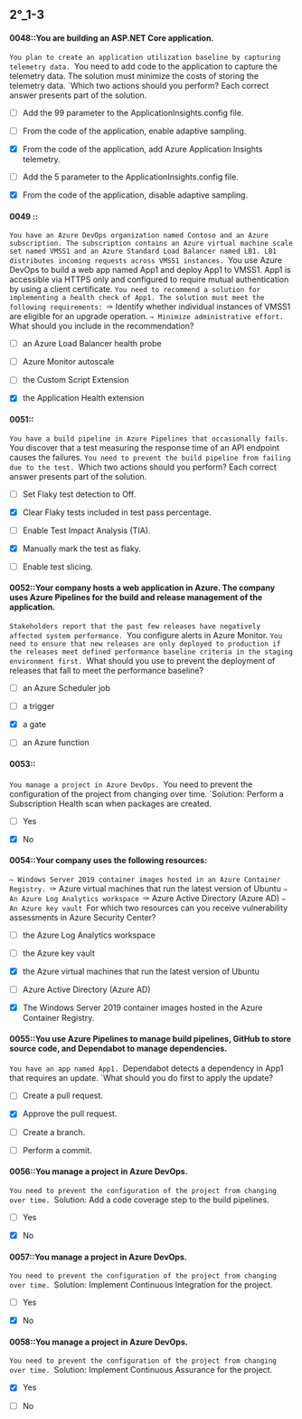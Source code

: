 





##   2°_1-3

#### 0048::You are building an ASP.NET Core application.
`You plan to create an application utilization baseline by capturing telemetry data.
`You need to add code to the application to capture the telemetry data. The solution must minimize the costs of storing the telemetry data.
`Which two actions should you perform? Each correct answer presents part of the solution.

- [ ] Add the <InitialSamplingPercentage>99</InitialSamplingPercentage> parameter to the ApplicationInsights.config file.
- [ ] From the code of the application, enable adaptive sampling.
- [x] From the code of the application, add Azure Application Insights telemetry.
- [ ] Add the <MaxTelemetryItemsPerSecond>5</MaxTelemetryItemsPerSecond> parameter to the ApplicationInsights.config file.
- [x] From the code of the application, disable adaptive sampling.



#### 0049 ::
`You have an Azure DevOps organization named Contoso and an Azure subscription. The subscription contains an Azure virtual machine scale set named VMSS1 and an Azure Standard Load Balancer named LB1. LB1 distributes incoming requests across VMSS1 instances.
`You use Azure DevOps to build a web app named App1 and deploy App1 to VMSS1. App1 is accessible via HTTPS only and configured to require mutual authentication by using a client certificate.
`You need to recommend a solution for implementing a health check of App1. The solution must meet the following requirements:
`✑ Identify whether individual instances of VMSS1 are eligible for an upgrade operation.
`✑ Minimize administrative effort.
`What should you include in the recommendation?

- [ ] an Azure Load Balancer health probe 
- [ ] Azure Monitor autoscale
- [ ] the Custom Script Extension
- [x] the Application Health extension



#### 0051::
`You have a build pipeline in Azure Pipelines that occasionally fails.
`You discover that a test measuring the response time of an API endpoint causes the failures.
`You need to prevent the build pipeline from failing due to the test.
`Which two actions should you perform? Each correct answer presents part of the solution.

- [ ] Set Flaky test detection to Off.
- [x] Clear Flaky tests included in test pass percentage.
- [ ] Enable Test Impact Analysis (TIA).
- [x] Manually mark the test as flaky.
- [ ] Enable test slicing.


#### 0052::Your company hosts a web application in Azure. The company uses Azure Pipelines for the build and release management of the application.
`Stakeholders report that the past few releases have negatively affected system performance.
`You configure alerts in Azure Monitor.
`You need to ensure that new releases are only deployed to production if the releases meet defined performance baseline criteria in the staging environment first.
`What should you use to prevent the deployment of releases that fall to meet the performance baseline?

- [ ] an Azure Scheduler job
- [ ] a trigger
- [x] a gate
- [ ] an Azure function


#### 0053::
`You manage a project in Azure DevOps.
`You need to prevent the configuration of the project from changing over time.
`Solution: Perform a Subscription Health scan when packages are created.

- [ ] Yes
- [x] No


#### 0054::Your company uses the following resources:
`✑ Windows Server 2019 container images hosted in an Azure Container Registry.
`✑ Azure virtual machines that run the latest version of Ubuntu
`✑ An Azure Log Analytics workspace
`✑ Azure Active Directory (Azure AD)
`✑ An Azure key vault
`For which two resources can you receive vulnerability assessments in Azure Security Center?

- [ ] the Azure Log Analytics workspace
- [ ] the Azure key vault
- [x] the Azure virtual machines that run the latest version of Ubuntu
- [ ] Azure Active Directory (Azure AD)
- [x] The Windows Server 2019 container images hosted in the Azure Container Registry.


#### 0055::You use Azure Pipelines to manage build pipelines, GitHub to store source code, and Dependabot to manage dependencies.
`You have an app named App1.
`Dependabot detects a dependency in App1 that requires an update.
`What should you do first to apply the update?

- [ ] Create a pull request.
- [x] Approve the pull request.
- [ ] Create a branch.
- [ ] Perform a commit.


#### 0056::You manage a project in Azure DevOps.
`You need to prevent the configuration of the project from changing over time.
`Solution: Add a code coverage step to the build pipelines.

- [ ] Yes
- [x] No



#### 0057::You manage a project in Azure DevOps.
`You need to prevent the configuration of the project from changing over time.
`Solution: Implement Continuous Integration for the project.

- [ ] Yes
- [x] No



#### 0058::You manage a project in Azure DevOps.
`You need to prevent the configuration of the project from changing over time.
`Solution: Implement Continuous Assurance for the project.

- [x] Yes
- [ ] No



















